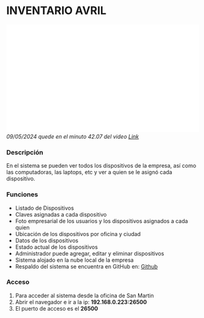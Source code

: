 # INVENTARIO AVRIL

![Avril Assistance](/logo.png)
_09/05/2024 quede en el minuto 42.07 del video [Link](https://www.youtube.com/watch?v=-42K44A1oMA)_

### Descripción

En el sistema se pueden ver todos los dispositivos de la empresa, así como las computadoras, las laptops, etc y ver a quien se le asignó cada dispositivo.

### Funciones

- Listado de Dispositivos
- Claves asignadas a cada dispositivo
- Foto empresarial de los usuarios y los dispositivos asignados a cada quien
- Ubicación de los dispositivos por oficina y ciudad
- Datos de los dispositivos
- Estado actual de los dispositivos
- Administrador puede agregar, editar y eliminar dispositivos
- Sistema alojado en la nube local de la empresa
- Respaldo del sistema se encuentra en GitHub en: [Github](https://github.com/gustavo-avril/inventario)

### Acceso

1. Para acceder al sistema desde la oficina de San Martin
2. Abrir el navegador e ir a la ip: **192.168.0.223:26500**
3. El puerto de acceso es el **26500**
